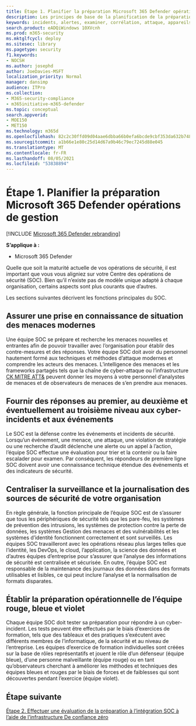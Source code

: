 ```yaml
---
title: Étape 1. Planifier la préparation Microsoft 365 Defender opérations de gestion
description: Les principes de base de la planification de la préparation Microsoft 365 Defender opérations lors de l’intégration Microsoft 365 Defender vos opérations de sécurité.
keywords: incidents, alertes, examiner, corrélation, attaque, appareils, utilisateurs, identités, identité, boîte aux lettres, e-mail, 365, microsoft, m365, réponse aux incidents, cyber-attaque, secops, opérations de sécurité, soc
search.product: eADQiWindows 10XVcnh
ms.prod: m365-security
ms.mktglfcycl: deploy
ms.sitesec: library
ms.pagetype: security
f1.keywords:
- NOCSH
ms.author: josephd
author: JoeDavies-MSFT
localization_priority: Normal
manager: dansimp
audience: ITPro
ms.collection:
- M365-security-compliance
- m365initiative-m365-defender
ms.topic: conceptual
search.appverid:
- MOE150
- MET150
ms.technology: m365d
ms.openlocfilehash: 82c2c30ffd09d04aae6dbba66b0efa6bcde9cbf353da632b74843ac45c74af1c
ms.sourcegitcommit: a1b66e1e80c25d14d67a9b46c79ec7245d88e045
ms.translationtype: MT
ms.contentlocale: fr-FR
ms.lasthandoff: 08/05/2021
ms.locfileid: "53838894"
---
```

# <a name="step-1-plan-for-microsoft-365-defender-operations-readiness"></a>Étape 1. Planifier la préparation Microsoft 365 Defender opérations de gestion

[!INCLUDE [Microsoft 365 Defender rebranding](../includes/microsoft-defender.md)]

**S’applique à :**
- Microsoft 365 Defender

Quelle que soit la maturité actuelle de vos opérations de sécurité, il est important que vous vous aligniez sur votre Centre des opérations de sécurité (SOC). Bien qu’il n’existe pas de modèle unique adapté à chaque organisation, certains aspects sont plus courants que d’autres. 

Les sections suivantes décrivent les fonctions principales du SOC.

## <a name="provide-situational-awareness-of-modern-threats"></a>Assurer une prise en connaissance de situation des menaces modernes

Une équipe SOC se prépare et recherche les menaces nouvelles et entrantes afin de pouvoir travailler avec l’organisation pour établir des contre-mesures et des réponses. Votre équipe SOC doit avoir du personnel hautement formé aux techniques et méthodes d’attaque modernes et comprendre les acteurs des menaces. L’intelligence des menaces [](https://www.microsoft.com/security/blog/2016/11/28/disrupting-the-kill-chain/) et les frameworks partagés tels que la chaîne de cyber-attaque ou l’infrastructure [CK MITRE ATT&](https://attack.mitre.org/) peuvent donner les moyens à votre personnel d’analystes de menaces et de observateurs de menaces de s’en prendre aux menaces.

## <a name="provide-first-second-and-potentially-third-level-responses-to-cyber-incidents-and-events"></a>Fournir des réponses au premier, au deuxième et éventuellement au troisième niveau aux cyber-incidents et aux événements

Le SOC est la défense contre les événements et incidents de sécurité. Lorsqu’un événement, une menace, une attaque, une violation de stratégie ou une recherche d’audit déclenche une alerte ou un appel à l’action, l’équipe SOC effectue une évaluation pour trier et la contenir ou la faire escalader pour examen. Par conséquent, les répondeurs de première ligne SOC doivent avoir une connaissance technique étendue des événements et des indicateurs de sécurité.

## <a name="centralize-monitoring-and-logging-of-your-organizations-security-sources"></a>Centraliser la surveillance et la journalisation des sources de sécurité de votre organisation 

En règle générale, la fonction principale de l’équipe SOC est de s’assurer que tous les périphériques de sécurité tels que les pare-feu, les systèmes de prévention des intrusions, les systèmes de protection contre la perte de données, les systèmes Gestion des menaces et des vulnérabilités et les systèmes d’identité fonctionnent correctement et sont surveillés. Les équipes SOC travailleront avec les opérations réseau plus larges telles que l’identité, les DevOps, le cloud, l’application, la science des données et d’autres équipes d’entreprise pour s’assurer que l’analyse des informations de sécurité est centralisée et sécurisée. En outre, l’équipe SOC est responsable de la maintenance des journaux des données dans des formats utilisables et lisibles, ce qui peut inclure l’analyse et la normalisation de formats disparates.

## <a name="establish-red-blue-and-purple-team-operational-readiness"></a>Établir la préparation opérationnelle de l’équipe rouge, bleue et violet

Chaque équipe SOC doit tester sa préparation pour répondre à un cyber-incident. Les tests peuvent être effectués par le biais d’exercices de formation, tels que des tableaux et des pratiques s’exécutent avec différents membres de l’informatique, de la sécurité et au niveau de l’entreprise. Les équipes d’exercice de formation individuelles sont créées sur la base de rôles représentatifs et jouent le rôle d’un défenseur (équipe bleue), d’une personne malveillante (équipe rouge) ou en tant qu’observateurs cherchant à améliorer les méthodes et techniques des équipes bleues et rouges par le biais de forces et de faiblesses qui sont découvertes pendant l’exercice (équipe violet).

## <a name="next-step"></a>Étape suivante

[Étape 2. Effectuer une évaluation de la préparation à l’intégration SOC à l’aide de l’infrastructure De confiance zéro](integrate-microsoft-365-defender-secops-readiness.md)




